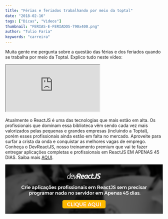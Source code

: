 ```yaml
---
title: "Férias e feriados trabalhando por meio da toptal"
date: "2018-02-16"
tags: ["Dicas", "Videos"]
thumbnail: "FERIAS-E-FERIADOS-790x400.png"
author: "Tulio Faria"
keywords: "carreira"
---
```



Muita gente me pergunta sobre a questão das férias e dos feriados quando se trabalha por meio da Toptal. Explico tudo neste vídeo:


<div class="embed-responsive embed-responsive-16by9"> 
<iframe class="embed-responsive-item" src="https://www.youtube.com/embed/qfBXpVbPkhM" allowfullscreen></iframe>
 </div>

Atualmente o ReactJS é uma das tecnologias que mais estão em alta. Os profissionais que dominam essa biblioteca vêm sendo cada vez mais valorizados pelas pequenas e grandes empresas (incluindo a Toptal), porém esses profissionais ainda estão em falta no mercado. Aproveite para surfar a crista da onda e conquistar as melhores vagas de emprego. Conheça o DevReactJS, nosso treinamento premium que vai te fazer entregar aplicações completas e profissionais em ReactJS EM APENAS 45 DIAS. Saiba mais <a href="https://www.devpleno.com/devreactjs/">AQUI</a>.

![](8aa14ebd-12a1-4290-90b2-f4906f1f1811.png)
